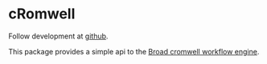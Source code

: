 # cRomwell

Follow development at [github](https://github.com/seandavi/cRomwell).

This package provides a simple api to the [Broad cromwell workflow engine](https://github.com/broadinstitute/cromwell).

